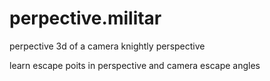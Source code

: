 # perpective.militar
perpective 3d of a camera 
knightly perspective

learn escape poits in perspective and camera escape angles
